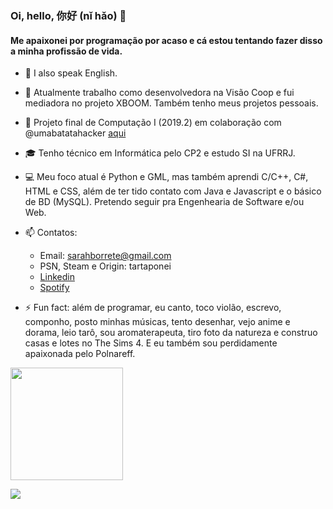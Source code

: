 ### Oi, hello, 你好 (nǐ hǎo) 👋

<!-- **tartaponei/tartaponei** is a ✨ _special_ ✨ repository because its `README.md` (this file) appears on your GitHub profile. -->

#### Me apaixonei por programação por acaso e cá estou tentando fazer disso a minha profissão de vida.

- 📢 I also speak English.
- 🔭 Atualmente trabalho como desenvolvedora na Visão Coop e fui mediadora no projeto XBOOM. Também tenho meus projetos pessoais.
- 🔭 Projeto final de Computação I (2019.2) em colaboração com @umabatatahacker [aqui](https://github.com/umabatatahacker/ProgramaParaCalcularADistanciaEntreAsLigacoesQuimicas)
- 🎓 Tenho técnico em Informática pelo CP2 e estudo SI na UFRRJ.
- 💻 Meu foco atual é Python e GML, mas também aprendi C/C++, C#, HTML e CSS, além de ter tido contato com Java e Javascript e o básico de BD (MySQL). Pretendo seguir pra Engenhearia de Software e/ou Web.
- 📫 Contatos: 
  - Email: sarahborrete@gmail.com
  - PSN, Steam e Origin: tartaponei
  - [Linkedin](https://www.linkedin.com/in/sarah-borrete-b8b06b1b4/)
  - [Spotify](https://open.spotify.com/user/little--jewel)

- ⚡ Fun fact: além de programar, eu canto, toco violão, escrevo, componho, posto minhas músicas, tento desenhar, vejo anime e dorama, leio tarô, sou aromaterapeuta, tiro foto da natureza e construo casas e lotes no The Sims 4. E eu também sou perdidamente apaixonada pelo Polnareff.

<div>
  <img height="180em" src="https://github-readme-stats.vercel.app/api/top-langs/?username=tartaponei&layout=compact&langs_count=7&theme=dark"/>
</div>

![](https://c.tenor.com/1KKRegoL_kUAAAAd/sign-language-signes.gif)
